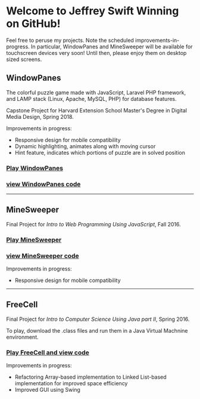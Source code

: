 # Welcome to Jeffrey Swift Winning on GitHub!

Feel free to peruse my projects.  Note the scheduled improvements-in-progress.  In particular, WindowPanes and MineSweeper will be available for touchscreen devices very soon!  Until then, please enjoy them on desktop sized screens.

## WindowPanes
The colorful puzzle game made with JavaScript, Laravel PHP framework, and LAMP stack (Linux, Apache, MySQL, PHP) for database features.

Capstone Project for Harvard Extension School Master's Degree in Digital Media Design, Spring 2018.

Improvements in progress:
* Responsive design for mobile compatibility
* Dynamic highlighting, animates along with moving cursor
* Hint feature, indicates which portions of puzzle are in solved position
### [Play WindowPanes](http://windowpanes.swiftwinning.com/)
### [view WindowPanes code](https://github.com/swiftwinning/windowPanes/)

----
## MineSweeper
Final Project for *Intro to Web Programming Using JavaScript*, Fall 2016.
### [Play MineSweeper](http://swiftwinning.com/minesweeper/)
### [view MineSweeper code](https://github.com/swiftwinning/windowPanes/)
Improvements in progress:
* Responsive design for mobile compatibility
----
## FreeCell
Final Project for *Intro to Computer Science Using Java part II*, Spring 2016.

To play, download the .class files and run them in a Java Virtual Machnine environment.
### [Play FreeCell and view code](http://swiftwinning.com/freecell/)
Improvements in progress:
* Refactoring Array-based implementation to Linked List-based implementation for improved space efficiency
* Improved GUI using Swing
